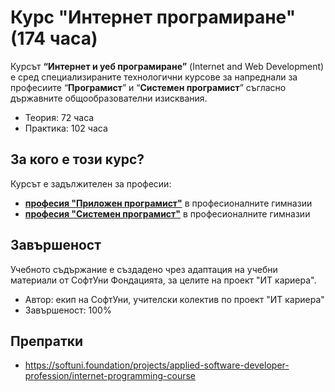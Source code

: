 # Курс "Интернет програмиране" (174 часа)

Курсът **“Интернет и уеб програмиране”** (Internet and Web Development) е сред специализираните технологични курсове за напреднали за професиите “**Програмист**” и “**Системен програмист**” съгласно държавните общообразователни изисквания.
 - Теория: 72 часа
 - Практика: 102 часа

## За кого е този курс?

Курсът е задължителен за професии:
 - [**професия "Приложен програмист"**](https://github.com/BG-IT-Edu/School-Programming/tree/main/Courses/Applied-Programmer) в професионалните гимназии
 - [**професия "Системен програмист"**](https://github.com/BG-IT-Edu/School-Programming/tree/main/Courses/System-Programmer) в професионалните гимназии
 
## Завършеност

Учебното съдържание е създадено чрез адаптация на учебни материали от СофтУни Фондацията, за целите на проект "ИТ кариера".
 - Автор: екип на СофтУни, учителски колектив по проект "ИТ кариера"
 - Завършеност: 100%

## Препратки
 - https://softuni.foundation/projects/applied-software-developer-profession/internet-programming-course
